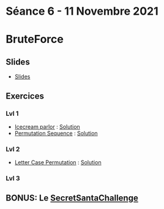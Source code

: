 # Séance 6 - 11 Novembre 2021
# BruteForce
## Slides
  - [Slides](Cours6-BruteForce.pdf)
## Exercices
### Lvl 1
  - [Icecream parlor](https://www.hackerrank.com/challenges/icecream-parlor/problem) : [Solution](icecreamparlor.py)
  - [Permutation Sequence](https://leetcode.com/problems/permutation-sequence/) : [Solution](PermutationSequence.py)

### Lvl 2
  - [Letter Case Permutation](https://leetcode.com/problems/letter-case-permutation/) : [Solution](LetterCasePermutation.py)

### Lvl 3

## BONUS: Le [SecretSantaChallenge](https://github.com/INSAlgo/SecretSantaChallenge)
